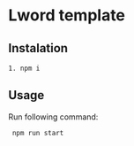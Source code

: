 # Lword template

## Instalation

```
1. npm i
```

## Usage

Run following command:

```
 npm run start
```
